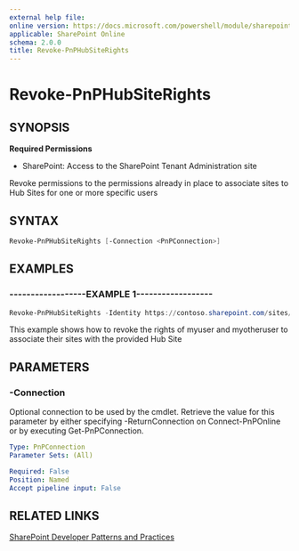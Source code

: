 ```yaml
---
external help file:
online version: https://docs.microsoft.com/powershell/module/sharepoint-pnp/revoke-pnphubsiterights
applicable: SharePoint Online
schema: 2.0.0
title: Revoke-PnPHubSiteRights
---
```


# Revoke-PnPHubSiteRights

## SYNOPSIS

**Required Permissions**

* SharePoint: Access to the SharePoint Tenant Administration site

Revoke permissions to the permissions already in place to associate sites to Hub Sites for one or more specific users

## SYNTAX 

```powershell
Revoke-PnPHubSiteRights [-Connection <PnPConnection>]
```

## EXAMPLES

### ------------------EXAMPLE 1------------------
```powershell
Revoke-PnPHubSiteRights -Identity https://contoso.sharepoint.com/sites/hubsite -Principals "myuser@mydomain.com","myotheruser@mydomain.com"
```

This example shows how to revoke the rights of myuser and myotheruser to associate their sites with the provided Hub Site

## PARAMETERS

### -Connection
Optional connection to be used by the cmdlet. Retrieve the value for this parameter by either specifying -ReturnConnection on Connect-PnPOnline or by executing Get-PnPConnection.

```yaml
Type: PnPConnection
Parameter Sets: (All)

Required: False
Position: Named
Accept pipeline input: False
```

## RELATED LINKS

[SharePoint Developer Patterns and Practices](https://aka.ms/sppnp)